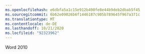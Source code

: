 ```yaml
---
ms.openlocfilehash: e6dbfa5a1c15e912b490fe8e44b9deb2dbab5f45
ms.sourcegitcommit: 6b62e09026b6f1446187c905b789645f967a371c
ms.translationtype: MT
ms.contentlocale: de-DE
ms.lasthandoff: 10/21/2020
ms.locfileid: "92323962"
---
```

 Word 2010 